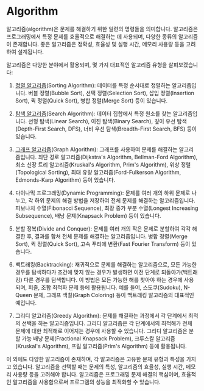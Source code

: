 <h1>Algorithm</h1>
알고리즘(algorithm)은 문제를 해결하기 위한 일련의 명령들을 의미합니다. 알고리즘은 프로그래밍에서 특정 문제를 효율적으로 해결하는 데 사용되며, 다양한 종류의 알고리즘이 존재합니다. 좋은 알고리즘은 정확성, 효율성 및 실행 시간, 메모리 사용량 등을 고려하여 설계됩니다.

알고리즘은 다양한 분야에서 활용되며, 몇 가지 대표적인 알고리즘 유형을 살펴보겠습니다:

1. [정렬 알고리즘](https://github.com/weird14446/Study/tree/main/Computer%20Science/Theoretical%20Computer%20Science/Algorithm/Sort%20Algorithm)(Sorting Algorithm): 데이터를 특정 순서대로 정렬하는 알고리즘입니다. 버블 정렬(Bubble Sort), 선택 정렬(Selection Sort), 삽입 정렬(Insertion Sort), 퀵 정렬(Quick Sort), 병합 정렬(Merge Sort) 등이 있습니다.

2. [탐색 알고리즘](https://github.com/weird14446/Study/tree/main/Computer%20Science/Theoretical%20Computer%20Science/Algorithm/Search%20Algorithm)(Search Algorithm): 데이터 집합에서 특정 원소를 찾는 알고리즘입니다. 선형 탐색(Linear Search), 이진 탐색(Binary Search), 깊이 우선 탐색(Depth-First Search, DFS), 너비 우선 탐색(Breadth-First Search, BFS) 등이 있습니다.

3. [그래프 알고리즘](https://github.com/weird14446/Study/tree/main/Computer%20Science/Algorithm/Graph%20Algorithm)(Graph Algorithm): 그래프를 사용하여 문제를 해결하는 알고리즘입니다. 최단 경로 알고리즘(Dijkstra's Algorithm, Bellman-Ford Algorithm), 최소 신장 트리 알고리즘(Kruskal's Algorithm, Prim's Algorithm), 위상 정렬(Topological Sorting), 최대 유량 알고리즘(Ford-Fulkerson Algorithm, Edmonds-Karp Algorithm) 등이 있습니다.

4. 다이나믹 프로그래밍(Dynamic Programming): 문제를 여러 개의 하위 문제로 나누고, 각 하위 문제의 해결 방법을 저장하여 전체 문제를 해결하는 알고리즘입니다. 피보나치 수열(Fibonacci Sequence), 최장 증가 부분 수열(Longest Increasing Subsequence), 배낭 문제(Knapsack Problem) 등이 있습니다.

5. 분할 정복(Divide and Conquer): 문제를 여러 개의 작은 문제로 분할하여 각각 해결한 후, 결과를 합쳐 전체 문제를 해결하는 알고리즘입니다. 병합 정렬(Merge Sort), 퀵 정렬(Quick Sort), 고속 푸리에 변환(Fast Fourier Transform) 등이 있습니다.

6. 백트래킹(Backtracking): 재귀적으로 문제를 해결하는 알고리즘으로, 모든 가능한 경우를 탐색하다가 조건에 맞지 않는 경우가 발생하면 이전 단계로 되돌아가(백트래킹) 다른 경우를 탐색합니다. 이 방법은 모든 가능한 해를 찾아야 하는 경우에 사용되며, 퍼즐, 조합 최적화 문제 등에 활용됩니다. 예를 들어, 스도쿠(Sudoku), N-Queen 문제, 그래프 색칠(Graph Coloring) 등이 백트래킹 알고리즘의 대표적인 예입니다.

7. 그리디 알고리즘(Greedy Algorithm): 문제를 해결하는 과정에서 각 단계에서 최적의 선택을 하는 알고리즘입니다. 그리디 알고리즘은 각 단계에서의 최적해가 전체 문제에 대한 최적해로 이어지는 경우에 사용할 수 있습니다. 그리디 알고리즘은 분할 가능 배낭 문제(Fractional Knapsack Problem), 크루스칼 알고리즘(Kruskal's Algorithm), 프림 알고리즘(Prim's Algorithm) 등에 활용됩니다.

이 외에도 다양한 알고리즘이 존재하며, 각 알고리즘은 고유한 문제 유형과 특성을 가지고 있습니다. 알고리즘을 선택할 때는 문제의 특성, 알고리즘의 효율성, 실행 시간, 메모리 사용량 등을 고려해야 합니다. 알고리즘은 프로그래밍 문제 해결의 핵심이며, 효율적인 알고리즘을 사용함으로써 프로그램의 성능을 최적화할 수 있습니다.
